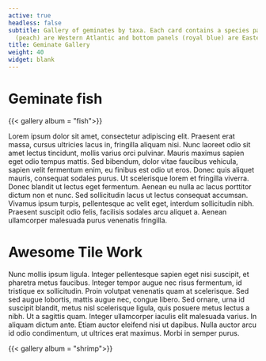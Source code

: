 ```yaml
---
active: true
headless: false
subtitle: Gallery of geminates by taxa. Each card contains a species pair; top panels
  (peach) are Western Atlantic and bottom panels (royal blue) are Eastern Pacific.
title: Geminate Gallery
weight: 40
widget: blank
---
```


# Geminate fish

{{< gallery album = "fish">}}

Lorem ipsum dolor sit amet, consectetur adipiscing elit. Praesent erat massa, cursus ultricies lacus in, fringilla aliquam nisi. Nunc laoreet odio sit amet lectus tincidunt, mollis varius orci pulvinar. Mauris maximus sapien eget odio tempus mattis. Sed bibendum, dolor vitae faucibus vehicula, sapien velit fermentum enim, eu finibus est odio ut eros. Donec quis aliquet mauris, consequat sodales purus. Ut scelerisque lorem et fringilla viverra. Donec blandit ut lectus eget fermentum. Aenean eu nulla ac lacus porttitor dictum non et nunc. Sed sollicitudin lacus ut lectus consequat accumsan. Vivamus ipsum turpis, pellentesque ac velit eget, interdum sollicitudin nibh. Praesent suscipit odio felis, facilisis sodales arcu aliquet a. Aenean ullamcorper malesuada purus venenatis fringilla.


# Awesome Tile Work

Nunc mollis ipsum ligula. Integer pellentesque sapien eget nisi suscipit, et pharetra metus faucibus. Integer tempor augue nec risus fermentum, id tristique ex sollicitudin. Proin volutpat venenatis quam at scelerisque. Sed sed augue lobortis, mattis augue nec, congue libero. Sed ornare, urna id suscipit blandit, metus nisl scelerisque ligula, quis posuere metus lectus a nibh. Ut a sagittis quam. Integer ullamcorper iaculis elit malesuada varius. In aliquam dictum ante. Etiam auctor eleifend nisi ut dapibus. Nulla auctor arcu id odio condimentum, ut ultrices erat maximus. Morbi in semper purus.

{{< gallery album = "shrimp">}}
